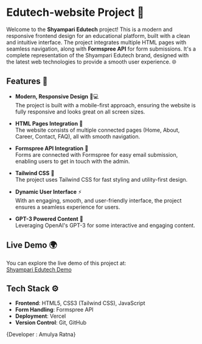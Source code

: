# Edutech-website Project 🚀

Welcome to the **Shyampari Edutech** project! This is a modern and responsive frontend design for an educational platform, built with a clean and intuitive interface. The project integrates multiple HTML pages with seamless navigation, along with **Formspree API** for form submissions. It's a complete representation of the Shyampari Edutech brand, designed with the latest web technologies to provide a smooth user experience. 🌐

## Features 🌟

- **Modern, Responsive Design** 📱💻  
  The project is built with a mobile-first approach, ensuring the website is fully responsive and looks great on all screen sizes.

- **HTML Pages Integration** 🔗  
  The website consists of multiple connected pages (Home, About, Career, Contact, FAQ), all with smooth navigation.

- **Formspree API Integration** 📧  
  Forms are connected with Formspree for easy email submission, enabling users to get in touch with the admin.

- **Tailwind CSS** 🎨  
  The project uses Tailwind CSS for fast styling and utility-first design.

- **Dynamic User Interface** ⚡  
  With an engaging, smooth, and user-friendly interface, the project ensures a seamless experience for users.

- **GPT-3 Powered Content** 🤖  
  Leveraging OpenAI's GPT-3 for some interactive and engaging content.

## Live Demo 🌍

You can explore the live demo of this project at:  
[Shyampari Edutech Demo](https://formedusite.vercel.app/)

## Tech Stack ⚙️

- **Frontend**: HTML5, CSS3 (Tailwind CSS), JavaScript
- **Form Handling**: Formspree API
- **Deployment**: Vercel
- **Version Control**: Git, GitHub

{Developer : Amulya Ratna}
